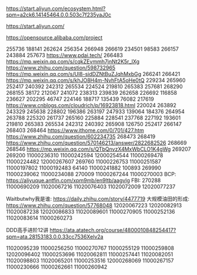 https://start.aliyun.com/ecosystem.html?spm=a2ck6.14145464.0.0.503c7f235yaJ0c

https://start.aliyun.com/

https://opensource.alibaba.com/project

255736
188141
262624
256354
266948
266619
234501
98583
266157
243884
257673
https://www.pdai.tech/
266483
https://mp.weixin.qq.com/s/cqkZEvmmh7jnNt2K5r_lXg
https://www.zhihu.com/question/598732965
https://mp.weixin.qq.com/s/Ul8-sidDZNtBuZJqhMxbGg
266241
266421
https://mp.weixin.qq.com/s/khJO8H4m-NvhFtA5oHe0tQ
229234
265960
252417
240392
242312
265534
224524
219810
265383
257681
268290
268155
38172
212067
241072
238313
239839
262658
226692
116858
236627
202295
46747
224146
188717
135439
76082
217619
https://www.cnblogs.com/cloudrich/p/16923818.html 
220024
263892
243329
245638
228802
196386
263197
247933
139064
184376
264954
263788
225320
261737
265160
225884
228541
237768
227192
193601
219810
265383
265534
242312
240392
265908
126750
252417
266147
268403
268464
https://www.ithome.com/0/701/427.htm
https://www.zhihu.com/question/602234735
268473
268419
https://www.zhihu.com/question/570146213/answer/2822682526
268669
268546
https://mp.weixin.qq.com/s/QTbQnvzX4MxWbCLO1K4gWg
269207
269200
11000236310
11000242594
12000254544
11000269478
11000224482
12000267607
269760
11000226753
11000251587
11000197802
11000192483
64140
11000241882
100893
269990
11000239062
11000234088
270009
11000267244
11000270003
BCP: https://aliyuque.antfin.com/xpm9mb/en9ltb/aagvlg
FBI: 270288
11000690209
11020067216
11020076403
11020072009
12020077237

Waitbutwhy我是谁: https://daily.zhihu.com/story/4477719
大规模油田的形成: https://www.zhihu.com/question/57768048
12020067223
12020082913
11020087238
12020086833
11020089601
11000270905
11000252136
11020083614
11000260273

DDD高手进阶12讲
https://ata.atatech.org/course/4800010848254417?spm=ata.28153183.0.0.33cc7536Xelv2a

11020095239
11000256250
11000270767
11000255129
11000259808
12020096402
11000253696
11020062811
11000257441
11020082051
11020098803
11020065201
11000253516
12000268069
11000267157
11000230666
11000262661
11000260942